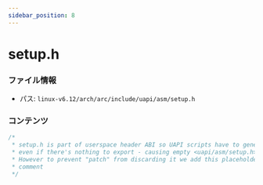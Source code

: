 ```yaml
---
sidebar_position: 8
---
```

# setup.h

### ファイル情報

- パス: `linux-v6.12/arch/arc/include/uapi/asm/setup.h`

### コンテンツ

```h
/*
 * setup.h is part of userspace header ABI so UAPI scripts have to generate it
 * even if there's nothing to export - causing empty <uapi/asm/setup.h>
 * However to prevent "patch" from discarding it we add this placeholder
 * comment
 */

```
